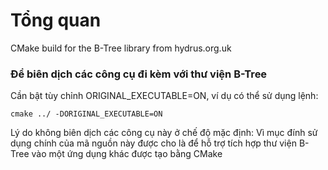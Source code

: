 # Tổng quan
CMake build for the B-Tree library from hydrus.org.uk

### Để biên dịch các công cụ đi kèm với thư viện B-Tree
Cần bật tùy chỉnh ORIGINAL_EXECUTABLE=ON,
ví dụ có thể sử dụng lệnh: 

`cmake ../ -DORIGINAL_EXECUTABLE=ON`

Lý do không biên dịch các công cụ này ở chế độ mặc định: Vì mục đính sử dụng chính của mã nguồn này được cho là để hỗ trợ tích hợp thư viện B-Tree vào một ứng dụng khác được tạo bằng CMake
